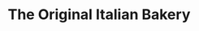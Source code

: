 ---
title: "The Original Italian Bakery"
url: /johnston/the-original-italian-bakery/
shop: Bäckerei
---